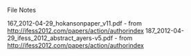 File Notes

167_2012-04-29_hokansonpaper_v11.pdf - from <http://ifess2012.com/papers/action/authorindex>
187_2012-04-29_ifess_2012_abstract_ayers-v5.pdf - from <http://ifess2012.com/papers/action/authorindex>